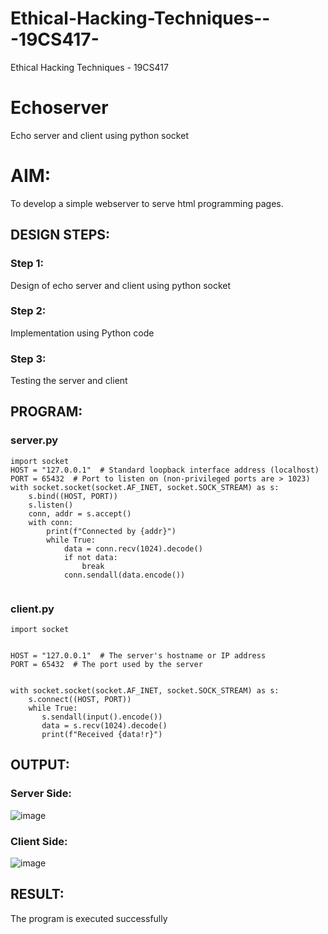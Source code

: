 # Ethical-Hacking-Techniques---19CS417-
Ethical Hacking Techniques - 19CS417 
# Echoserver
Echo server and client using python socket

# AIM:

To develop a simple webserver to serve html programming pages.

## DESIGN STEPS:

### Step 1:

Design of echo server and client using python socket

### Step 2:

Implementation using Python code

### Step 3:

Testing the server and client 

## PROGRAM:

### server.py
```
import socket
HOST = "127.0.0.1"  # Standard loopback interface address (localhost)
PORT = 65432  # Port to listen on (non-privileged ports are > 1023)
with socket.socket(socket.AF_INET, socket.SOCK_STREAM) as s:
    s.bind((HOST, PORT))
    s.listen()
    conn, addr = s.accept()
    with conn:
        print(f"Connected by {addr}")
        while True:
            data = conn.recv(1024).decode()
            if not data:
                break
            conn.sendall(data.encode())
     

```

### client.py

```
import socket


HOST = "127.0.0.1"  # The server's hostname or IP address
PORT = 65432  # The port used by the server


with socket.socket(socket.AF_INET, socket.SOCK_STREAM) as s:
    s.connect((HOST, PORT))
    while True:
       s.sendall(input().encode()) 
       data = s.recv(1024).decode()
       print(f"Received {data!r}")

```

## OUTPUT:
### Server Side:
![image](https://github.com/R-Guruprasad/Ethicka-Hacking-Techniques---19CS417-/assets/119390308/e0c8d6f2-57fc-4594-b48f-7d5a2831eeaf)

### Client Side:
![image](https://github.com/R-Guruprasad/Ethicka-Hacking-Techniques---19CS417-/assets/119390308/a9f270f9-8ea7-4774-b8ab-4ddd53bc7ad1)

## RESULT:
The program is executed successfully
